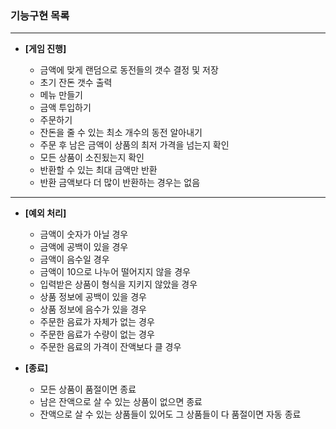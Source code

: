 ### 기능구현 목록

---

- **[게임 진행]**

    - 금액에 맞게 랜덤으로 동전들의 갯수 결정 및 저장
    - 초기 잔돈 갯수 출력
    - 메뉴 만들기
    - 금액 투입하기
    - 주문하기
    - 잔돈을 줄 수 있는 최소 개수의 동전 알아내기
    - 주문 후 남은 금액이 상품의 최저 가격을 넘는지 확인
    - 모든 상품이 소진됬는지 확인
    - 반환할 수 있는 최대 금액만 반환
    - 반환 금액보다 더 많이 반환하는 경우는 없음

---

- **[예외 처리]**
    - 금액이 숫자가 아닐 경우
    - 금액에 공백이 있을 경우
    - 금액이 음수일 경우
    - 금액이 10으로 나누어 떨어지지 않을 경우
    - 입력받은 상품이 형식을 지키지 않았을 경우
    - 상품 정보에 공백이 있을 경우
    - 상품 정보에 음수가 있을 경우
    - 주문한 음료가 자체가 없는 경우
    - 주문한 음료가 수량이 없는 경우
    - 주문한 음료의 가격이 잔액보다 클 경우

- **[종료]**
    - 모든 상품이 품절이면 종료
    - 남은 잔액으로 살 수 있는 상품이 없으면 종료
    - 잔액으로 살 수 있는 상품들이 있어도 그 상품들이 다 품절이면 자동 종료
